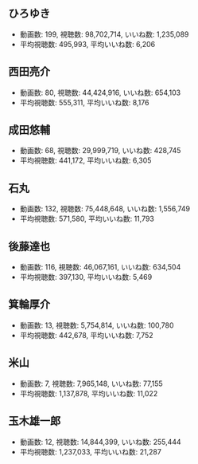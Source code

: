 ## ひろゆき

-   動画数: 199, 視聴数: 98,702,714, いいね数: 1,235,089
-   平均視聴数: 495,993, 平均いいね数: 6,206

## 西田亮介

-   動画数: 80, 視聴数: 44,424,916, いいね数: 654,103
-   平均視聴数: 555,311, 平均いいね数: 8,176

## 成田悠輔

-   動画数: 68, 視聴数: 29,999,719, いいね数: 428,745
-   平均視聴数: 441,172, 平均いいね数: 6,305

## 石丸

-   動画数: 132, 視聴数: 75,448,648, いいね数: 1,556,749
-   平均視聴数: 571,580, 平均いいね数: 11,793

## 後藤達也

-   動画数: 116, 視聴数: 46,067,161, いいね数: 634,504
-   平均視聴数: 397,130, 平均いいね数: 5,469

## 箕輪厚介

-   動画数: 13, 視聴数: 5,754,814, いいね数: 100,780
-   平均視聴数: 442,678, 平均いいね数: 7,752

## 米山

-   動画数: 7, 視聴数: 7,965,148, いいね数: 77,155
-   平均視聴数: 1,137,878, 平均いいね数: 11,022

## 玉木雄一郎

-   動画数: 12, 視聴数: 14,844,399, いいね数: 255,444
-   平均視聴数: 1,237,033, 平均いいね数: 21,287

